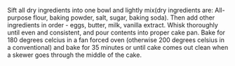 Sift all dry ingredients into one bowl and lightly mix(dry ingredients are: All-purpose flour, baking powder, salt, sugar, baking soda). Then add other ingredients in order - eggs, butter, milk, vanilla extract. Whisk thoroughly until even and consistent, and pour contents into proper cake pan. Bake for 180 degrees celcius in a fan forced oven (otherwise 200 degrees celsius in a conventional) and bake for 35 minutes or until cake comes out clean when a skewer goes through the middle of the cake.